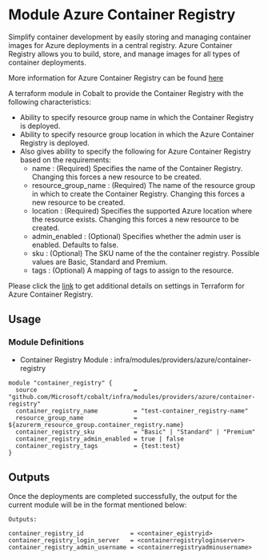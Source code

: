 # Module Azure Container Registry

Simplify container development by easily storing and managing container images for Azure deployments in a central registry. Azure Container Registry allows you to build, store, and manage images for all types of container deployments.


More information for Azure Container Registry can be found [here](https://azure.microsoft.com/en-us/services/container-registry/)

A terraform module in Cobalt to provide the Container Registry with the following characteristics:

- Ability to specify resource group name in which the Container Registry is deployed.
- Ability to specify resource group location in which the Azure Container Registry is deployed.
- Also gives ability to specify the following for Azure Container Registry based on the requirements:
  - name : (Required) Specifies the name of the Container Registry. Changing this forces a new resource to be created.
  - resource_group_name : (Required) The name of the resource group in which to create the Container Registry. Changing this forces a new resource to be created.
  - location : (Required) Specifies the supported Azure location where the resource exists. Changing this forces a new resource to be created.
  - admin_enabled : (Optional) Specifies whether the admin user is enabled. Defaults to false.
  - sku : (Optional) The SKU name of the the container registry. Possible values are Basic, Standard and Premium.
  - tags : (Optional) A mapping of tags to assign to the resource.

Please click the [link](https://www.terraform.io/docs/providers/azurerm/r/container_registry.html) to get additional details on settings in Terraform for Azure Container Registry.

## Usage

### Module Definitions

- Container Registry Module        : infra/modules/providers/azure/container-registry

```
module "container_registry" {
  source                           = "github.com/Microsoft/cobalt/infra/modules/providers/azure/container-registry"
  container_registry_name          = "test-container_registry-name"
  resource_group_name              = ${azurerm_resource_group.container_registry.name} 
  container_registry_sku           = "Basic" | "Standard" | "Premium"
  container_registry_admin_enabled = true | false
  container_registry_tags          = {test:test}
}
```
## Outputs

Once the deployments are completed successfully, the output for the current module will be in the format mentioned below:

```
Outputs:

container_registry_id             = <container_egistryid>
container_registry_login_server   = <containerregistryloginserver>
container_registry_admin_username = <containerregistryadminusername>
```